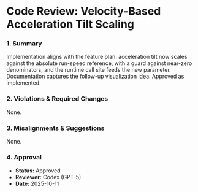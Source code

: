 # Code Review: Velocity-Based Acceleration Tilt Scaling

### 1. Summary

Implementation aligns with the feature plan: acceleration tilt now scales against the absolute run-speed reference, with a guard against near-zero denominators, and the runtime call site feeds the new parameter. Documentation captures the follow-up visualization idea. Approved as implemented.

### 2. Violations & Required Changes

None.

### 3. Misalignments & Suggestions

None.

### 4. Approval

- **Status:** Approved
- **Reviewer:** Codex (GPT-5)
- **Date:** 2025-10-11

